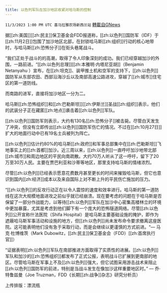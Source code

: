 ```yaml
---
title: 以色列军队在加沙地区收紧对哈马斯的控制
---
```

`11/3/2023 1:00 PM UTC 喜马拉雅农场新西兰站` [轉載自GNews](https://gnews.org/articles/1917733)

据[[zh:美国]][[zh:民主]]保卫基金会FDD报道称，[[zh:以色列]]国防军（IDF）于[[zh:11月2日]]包围了加沙地区北部，在封锁哈马斯[[zh:组织]]行动的核心地带时，与哈马斯[[zh:恐怖分子]]在街头巷尾战斗。

 “我们正处于战斗的的高潮，取得了令人印象深刻的成功。我们已经穿越加沙的外围，一路前进。“[[zh:以色列总理]][[zh:本雅明·内塔尼亚胡]]（Benjamin Netanyahu ）宣布，在[[zh:坦克]]、装甲推土机和空军的支持下，[[zh:以色列]]国防军从东部农田、西部沿海沙丘以及南部高速公路进攻，穿越了[[zh:城市]]住宅区的第一道防线。

而南路的进军，直接将加沙地区一分为二。

哈马斯[[zh:恐怖组织]]和[[zh:巴勒斯坦]][[zh:伊斯兰]]圣战[[zh:组织]]表示，他们的武装分子正在藏匿[[zh:地点]]袭击着[[zh:以色列]]军队。

[[zh:以色列]]国防军则表示，大约有130名[[zh:恐怖分子]]被击毙。尽管白天发生了冲突，但没有立即传出[[zh:以色列]]国防军伤亡的情况。不过在[[zh:10月27日]]扩大的地面行动中已有19名士兵被列为阵亡。

[[zh:以色列]]估计约80%的哈马斯[[zh:政府]]和军事总部集中在[[zh:巴勒斯坦]]飞地事实上的[[zh:首都]]加沙。近三周以来，[[zh:以色列]]一直呼吁加沙地带北部[[zh:城市]]和周边地区的平民向南疏散。大约70万人听从了这一呼吁，留下了20万至30万人民。主要在贾巴利亚和沙蒂等地区，那里支持哈马斯的情绪浓烈。

尽管[[zh:以色列]]已经表示愿意花费数月甚至更长的时间来摧毁哈马斯，但它也意识到国内[[zh:经济]]成本以及来自国际上对不断上升的平民伤亡施加的压力。

“[[zh:以色列]]的反攻行动正在以令人震惊的速度和效率进行。哈马斯的第一道防线在这次大规模地面进攻之前似乎就已经崩溃。现在要考虑的问题在于哈马斯是否保留了一部分作战能力，以等待[[zh:以色列]]军队在加沙中心密集高楼林立的环境中更加暴露，尤其是考虑到他们脚下有一个庞大的恐怖隧道网络。尽管[[zh:以色列]]公开宣称什法医院（Shifa Hospital）是哈马斯主要基础设施的掩护，即作为遮蔽哈马斯军事活动和设施的地方，但[[zh:以色列]]尚未发布命令要求撤离这座医院。这可能表明他们没有急于采取行动，而是会继续以更谨慎的方式前进。“— 马克·杜博维茨（Mark Dubowitz，[[zh:民主]]保卫基金会（FDD）[[zh:首席执行官]]）

“证据表明[[zh:以色列]]军队在南部推进方面取得了实质性的进展。[[zh:以色列]]军队和加沙的[[zh:恐怖组织]]都发布了正式公报，表明战斗已扩展到更南部的地区。尽管哈马斯在军事上不及[[zh:以色列]]强大，但它试图采用游击战术来阻止[[zh:以色列]]国防军的前进，特别是当战斗发生在像加沙这样重要地区时。” — 乔·特鲁兹曼（Joe Truzman，FDD《长期[[zh:战争]]杂志》研究分析员）

上传排版：漂流瓶
